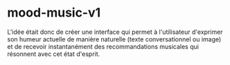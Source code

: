 # mood-music-v1
L'idée était donc de créer une interface qui permet à l'utilisateur d'exprimer son humeur actuelle de manière naturelle (texte conversationnel ou image) et de recevoir instantanément des recommandations musicales qui résonnent avec cet état d'esprit.
